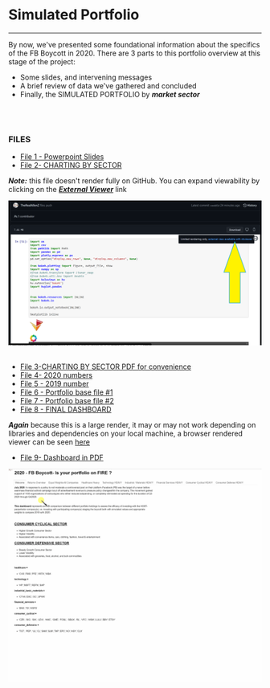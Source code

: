 # Simulated Portfolio
---

By now, we've presented some foundational information about the specifics of the FB Boycott in 2020. 
There are 3 parts to this portfolio overview at this stage of the project: 
* Some slides, and intervening messages 
* A brief review of data we've gathered and concluded 
* Finally, the SIMULATED PORTFOLIO by ***market sector***
<br/>
<br/>

### FILES 

* [File 1 - Powerpoint Slides](https://github.com/TheRealAllenZ/Sumitha_John_Allen_P1/blob/b223067c29fcc76af2eda9ecf96f29461f9ad59b/ALLEN/FILES/Portfolio.pdf)
* [File 2- CHARTING BY SECTOR](https://github.com/TheRealAllenZ/Sumitha_John_Allen_P1/blob/a8513a0e9cb4268c598b55ea5d51ffad1b29ee6f/ALLEN/FILES/(Project)%20CHARTING%20BY%20SECTOR.ipynb)
 
***Note:*** this file doesn't render fully on GitHub. You can expand viewability by clicking on the <u>***External Viewer***</u> link 
 
 
![External Link](https://github.com/TheRealAllenZ/Sumitha_John_Allen_P1/blob/a8513a0e9cb4268c598b55ea5d51ffad1b29ee6f/ALLEN/FILES/ExternalViewer.png)
<br/>
<br/>
* [File 3-CHARTING BY SECTOR PDF for convenience](https://github.com/TheRealAllenZ/Sumitha_John_Allen_P1/blob/a8513a0e9cb4268c598b55ea5d51ffad1b29ee6f/ALLEN/FILES/(Project)%20Charting%20by%20Sector.pdf) 
* [File 4- 2020 numbers](ALLEN/FILES/closing_2020sp.csv)
* [File 5 - 2019 number](ALLEN/FILES/closingprice2019withSP.csv)
* [File 6 - Portfolio base file #1](https://github.com/TheRealAllenZ/Sumitha_John_Allen_P1/blob/a8513a0e9cb4268c598b55ea5d51ffad1b29ee6f/ALLEN/FILES/Portfolio(baseFile1).ipynb)
* [File 7 - Portfolio base file #2](https://github.com/TheRealAllenZ/Sumitha_John_Allen_P1/blob/a8513a0e9cb4268c598b55ea5d51ffad1b29ee6f/ALLEN/FILES/Portfolio(baseFile2).ipynb)
* [File 8 - FINAL DASHBOARD](https://github.com/TheRealAllenZ/Sumitha_John_Allen_P1/blob/a8513a0e9cb4268c598b55ea5d51ffad1b29ee6f/ALLEN/FILES/DASHBOARD%20-.ipynb)

***Again*** because this is a large render, it may or may not work depending on libraries and dependencies on your local machine, a browser rendered viewer can be seen 
[here](https://nbviewer.jupyter.org/github/TheRealAllenZ/Sumitha_John_Allen_P1/blob/a8513a0e9cb4268c598b55ea5d51ffad1b29ee6f/ALLEN/FILES/DASHBOARD%20-.ipynb)

* [File 9- Dashboard in PDF](https://github.com/TheRealAllenZ/Sumitha_John_Allen_P1/blob/536f2fa77d960a94dff520a9fb6ffa2d9928358b/ALLEN/FILES/FB%20Dashboard.pdf)

![DASHBOARD PREVIEW](https://github.com/TheRealAllenZ/Sumitha_John_Allen_P1/blob/07c0b7f8f5f8f0fafb074df010ad13e4d85225e4/ALLEN/FILES/dashboard.gif)

